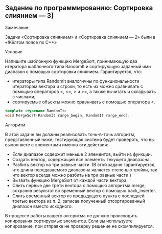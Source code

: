 ## Задание по программированию: Сортировка слиянием — 3]

Замечание

Задачи «Сортировка слиянием» и «Сортировка слиянием — 2» были в «Жёлтом поясе по С++»

Условие

Напишите шаблонную функцию MergeSort, принимающую два итератора шаблонного типа RandomIt и сортирующую заданный ими диапазон с помощью сортировки слиянием. Гарантируется, что:
* итераторы типа RandomIt аналогичны по функциональности итераторам вектора и строки, то есть их можно сравнивать с помощью операторов <, <=, > и >=, а также вычитать и складывать с числами;
* сортируемые объекты можно сравнивать с помощью оператора <.

```cpp
template <typename RandomIt>
void MergeSort(RandomIt range_begin, RandomIt range_end);
```

Алгоритм

В этой задаче вы должны реализовать точь-в-точь алгоритм, представленный ниже; тестирующая система будет проверять, что вы выполняете с элементами именно эти действия:
* Если диапазон содержит меньше 2 элементов, выйти из функции.
* Создать вектор, содержащий все элементы текущего диапазона.
* Разбить вектор на три равные части. (В этой задаче гарантируется, что длина передаваемого диапазона является степенью тройки, так что вектор всегда можно разбить на три равные части.)
* Вызвать функцию MergeSort от каждой части вектора.
* Слить первые две трети вектора с помощью алгоритма merge, сохранив результат во временный вектор с помощью back_inserter.
* Слить временный вектор из предыдущего пункта с последней третью вектора из п. 2, записав полученный отсортированный диапазон вместо исходного.

В процессе работы вашего алгоритма не должно происходить копирования сортируемых элементов. Если вы используете копирование, при отправке не проверку решение не скомпилируется.


